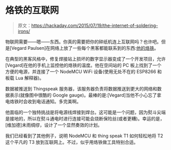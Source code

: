 # 烙铁的互联网

> 原文：<https://hackaday.com/2015/07/19/the-internet-of-soldering-irons/>

物联网需要——嗯——东西。你真的需要把你的碎纸机连上互联网吗？也许吧。但是[Vegard Paulsen]在网络上放了一些每个黑客都能联系到的东西:[他的烙铁](https://vegardpaulsen.wordpress.com/2015/07/18/soldering-iron-and-nodemcu-iot-device)。

在典型的黑客风格中，修复焊接站上损坏的数字显示器变成了一个开发项目，允许[Vegard]在他的手机上监控他的烙铁的温度。他在空间站的 PC 板上找到了一个方便的电源，并连接了一个 NodeMCU WiFi 设备(使用无处不在的 ESP8266 和板载 Lua 解释器)。

数据被推送到 Thingspeak 服务器，该服务器负责将数据推送到更大的网络和数据表示(就像图中很酷的 Google gauge)。最棒的是:[Vegard]当他不小心忘了拿电烙铁时会收到电话通知。多完美啊。

他面临的一个独特挑战是将电源线焊接到焊台。这可能是一个问题，因为熨斗尖端是接地的，所以在熨斗通电时进行连接可能会烧断保险丝(或者更糟)。幸运的是，[维加德]未雨绸缪，设计了一个显然奏效的计划。

我们已经看到了其他例子，说明 NodeMCU 和 thing speak T1 如何轻松地将 T2 这个平凡的 T3 放到互联网上。不过，似乎用烙铁做工具特别合适。